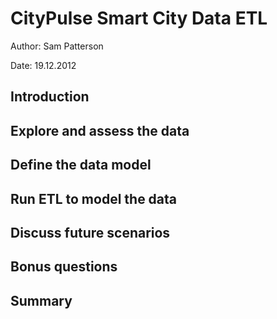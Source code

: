 # CityPulse Smart City Data ETL

Author: Sam Patterson

Date: 19.12.2012

## Introduction

## Explore and assess the data

## Define the data model

## Run ETL to model the data

## Discuss future scenarios

## Bonus questions

## Summary
